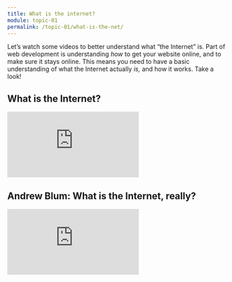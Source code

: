 ```yaml
---
title: What is the internet?
module: topic-01
permalink: /topic-01/what-is-the-net/
---
```


<div class="divider-rounded"></div>

Let’s watch some videos to better understand what “the Internet” is. Part of web development is understanding _how_ to get your website online, and to make sure it stays online. This means you need to have a basic understanding of what the Internet actually _is,_ and how it works. Take a look!


## What is the Internet?
<div class="embed-responsive embed-responsive-16by9">
  <iframe class="embed-responsive-item" src="https://www.youtube.com/embed/Dxcc6ycZ73M?rel=0&amp;showinfo=0" frameborder="0" allowfullscreen></iframe>
</div>


## Andrew Blum: What is the Internet, really?
<div class="embed-responsive embed-responsive-16by9">
  <iframe class="embed-responsive-item" src="https://www.youtube.com/embed/XE_FPEFpHt4?rel=0&amp;showinfo=0" frameborder="0" allowfullscreen></iframe>
</div>
